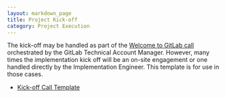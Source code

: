 ```yaml
---
layout: markdown_page
title: Project Kick-off
category: Project Execution
---
```


The kick-off may be handled as part of the [Welcome to GitLab call](https://github.com/daijapan/test/tree/master/customer-success/tam/#where-does-a-technical-account-manager-fit-in) orchestrated by the GitLab Technical Account Manager.  However, many times the implementation kick off will be an on-site engagement or one handled directly by the Implementation Engineer.  This template is for use in those cases.

* [Kick-off Call Template](https://docs.google.com/presentation/d/1sZDjQ1iI_OtekvsK5XIGov6Hvev9msCBrwE77GgE41w/edit)